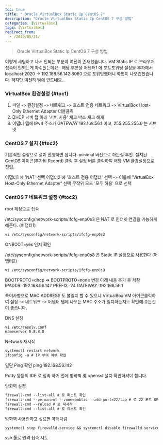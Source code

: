 ```yaml
---
toc: true
title: " Oracle VirtualBox Static Ip CentOS 7"
description: "Oracle VirtualBox Static Ip CentOS 7 구성 방법"
categories: [VirtualBox]
tags: [VirtualBox]
redirect_from:
  - /2019/05/21/
---
```


> Oracle VirtualBox Static Ip CentOS 7 구성 방법

이렇게 세팅하고 나서 안되는 부분이 여전이 존재했습니다.
VM Static IP 로 브라우저 접속이 안되는게 아쉬웠는데요..
해당 부분을 어댑터1 에 포트포워딩 설정을 추가해서 localhost:2020 -> 192.168.56.142:8080 으로 포워딩했더니
화면이 나오긴했습니다. 하지만 여전히 맘에 안드네요...

### VirtualBox 환경설정 {#toc1}

1. 파일 -> 환경설정 -> 네트워크 -> 호스트 전용 네트워크 -> VirtualBox Host-Only Ethernet Adapter 더블클릭
2. DHCP 서버 탭 아래 '서버 사용' 체크 박스 체크 해제
3. 어댑터 탭에 IPv4 주소가 GATEWAY 192.168.56.1 이고, 255.255.255.0 는 서브넷

### CentOS 7 설치 {#toc2}

기본적인 설정으로 설치 진행하면 됩니다. minimal 버전으로 하는걸 추천.
설치된 CentOS 아이콘(추가된 Record) 클릭 후 설정 버튼 클릭하여 해당 VM 환경설정으로 진입.

어댑터1 에 'NAT' 선택
어댑터2 에 '호스트 전용 어댑터' 선택 -> 이름에 'VirtualBox Host-Only Ethernet Adapter' 선택
무작위 모드 '모두 허용' 으로 선택

### CentOS 7 네트워크 설정 {#toc2}

root 계정으로 접속

/etc/sysconfig/network-scripts/ifcfg-enp0s3 은 NAT 로 인터넷 연결을 가능하게 해준다. (어댑터1)

```md
vi /etc/sysconfig/network-scripts/ifcfg-enp0s3
```

ONBOOT=yes 인지 확인

/etc/sysconfig/network-scripts/ifcfg-enp0s8 은 Static IP 설정으로 사용한다 (어댑터2)

```md
vi /etc/sysconfig/network-scripts/ifcfg-enp0s8
```

BOOTPROTO=dhcp => BOOTPROTO=none 변경
아래 내용 추가 후 저장
IPADDR=192.168.56.142
PREFIX=24
GATEWAY=192.168.56.1

특이사항으로 MAC ADDRESS 도 불일치 할 수 있으니 VirtualBox VM 아이콘클릭하여 설정 -> 네트워크 -> 어댑터 탭에 나오는 MAC 주소가 일치하는지도 확인해
주는것이 좋습니다.

DNS 설정

```md
vi /etc/resolv.conf
nameserver 8.8.8.8
```

Network 재시작

```md
systemctl restart network
ifconfig -a # IP 부여 여부 확인
```

일단 Ping 확인
ping 192.168.56.142

Putty 등등의 IDE 로 접속 하기 전에 방화벽 및 openssl 설치 확인하셔야 합니다.

방화벽 설정

```md
firewall-cmd --list-all # 로 리스트 확인
firewall-cmd --permanent --zone=public --add-port=22/tcp # 로 22 포트 OPEN
firewall-cmd --reload # 로 재시작 
firewall-cmd --list-all # 로 리스트 확인
```

방화벽 사용안하고 싶으면 아래처럼

```md
systemctl stop firewalld.service && systemctl disable firewalld.service
```

ssh 툴로 원격 접속 시도

[^1]: This is a footnote.

[kramdown]: https://kramdown.gettalong.org/
[My Blog]: https://marindie.github.io
